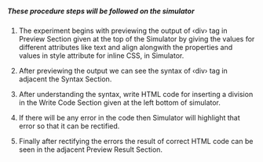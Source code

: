##### These procedure steps will be followed on the simulator

1. The experiment begins with previewing the output of ‹div› tag in Preview Section given at the top of the Simulator by giving the values for different attributes like text and align alongwith the properties and values in style attribute for inline CSS, in Simulator.

2. After previewing the output we can see the syntax of ‹div› tag in adjacent the Syntax Section.

3. After understanding the syntax, write HTML code for inserting a division in the Write Code Section given at the left bottom of simulator.

4. If there will be any error in the code then Simulator will highlight that error so that it can be rectified.

5. Finally after rectifying the errors the result of correct HTML code can be seen in the adjacent Preview Result Section.
